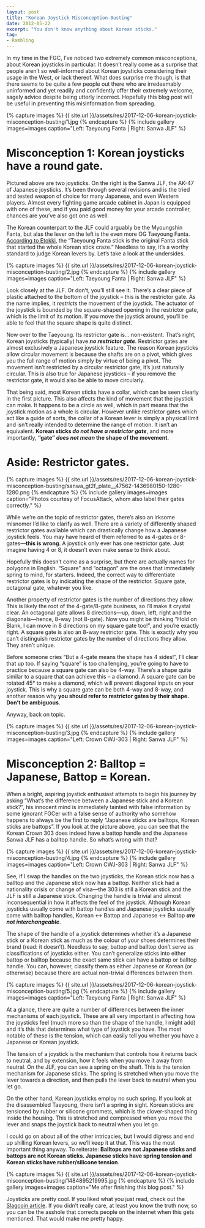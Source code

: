 ```yaml
---
layout: post
title: "Korean Joystick Misconception-Busting"
date: 2012-05-22
excerpt: "You don't know anything about Korean sticks."
tag:
- Rambling
---
```


In my time in the FGC, I’ve noticed two extremely common misconceptions, about Korean joysticks in particular. It doesn’t really come as a surprise that people aren’t so well-informed about Korean joysticks considering their usage in the West, or lack thereof. What does surprise me though, is that there seems to be quite a few people out there who are irredeemably uninformed and yet readily and confidently offer their extremely welcome, sagely advice despite being utterly incorrect. Hopefully this blog post will be useful in preventing this misinformation from spreading.

{% capture images %}
    {{ site.url }}/assets/res/2017-12-06-korean-joystick-misconception-busting/1.jpg
{% endcapture %}
{% include gallery images=images caption="Left: Taeyoung Fanta | Right: Sanwa JLF" %}

# Misconception 1: Korean joysticks have a round gate.

Pictured above are two joysticks. On the right is the Sanwa JLF, the AK-47 of Japanese joysticks. It’s been through several revisions and is the tried and tested weapon of choice for many Japanese, and even Western players. Almost every fighting game arcade cabinet in Japan is equipped with one of these, and if you paid good money for your arcade controller, chances are you’ve also got one as well.

The Korean counterpart to the JLF could arguably be the Myoungshin Fanta, but alas the lever on the left is the even more OG Taeyoung Fanta. [According to Etokki](www.etokki.com/Taeyoung-Fanta-Stick-Black), the “Taeyoung Fanta stick is the original Fanta stick that started the whole Korean stick craze.” Needless to say, it’s a worthy standard to judge Korean levers by. Let’s take a look at the undersides.

{% capture images %}
    {{ site.url }}/assets/res/2017-12-06-korean-joystick-misconception-busting/2.jpg
{% endcapture %}
{% include gallery images=images caption="Left: Taeyoung Fanta | Right: Sanwa JLF" %}

Look closely at the JLF. Or don’t, you’ll still see it. There’s a clear piece of plastic attached to the bottom of the joystick – this is the restrictor gate. As the name implies, it _restricts_ the movement of the joystick. The actuator of the joystick is bounded by the square-shaped opening in the restrictor gate, which is the limit of its motion. If you move the joystick around, you’ll be able to feel that the square shape is quite distinct.

Now over to the Taeyoung. Its restrictor gate is… non-existent. That’s right, Korean joysticks (typically) have **_no restrictor gate_**. Restrictor gates are almost exclusively a Japanese joystick feature. The reason Korean joysticks allow circular movement is because the shafts are on a pivot, which gives you the full range of motion simply by virtue of being a pivot. The movement isn’t restricted by a circular restrictor gate, it’s just naturally circular. This is also true for Japanese joysticks – if you remove the restrictor gate, it would also be able to move circularly.

That being said, most Korean sticks have a collar, which can be seen clearly in the first picture. This also affects the kind of movement that the joystick can make. It happens to be a circle as well, which in part means that the joystick motion as a whole is circular. However unlike restrictor gates which act like a guide of sorts, the collar of a Korean lever is simply a physical limit and isn’t really intended to determine the range of motion. It isn’t an equivalent. **Korean sticks _do not have a restrictor gate_**, and more importantly, **“gate” _does not mean_ the shape of the movement**.

# Aside: Restrictor gates.

{% capture images %}
    {{ site.url }}/assets/res/2017-12-06-korean-joystick-misconception-busting/sanwa_gt2f_plate__47562-1436980150-1280-1280.png
{% endcapture %}
{% include gallery images=images caption="Photos courtesy of FocusAttack, whom also label their gates correctly." %}

While we’re on the topic of restrictor gates, there’s also an irksome misnomer I’d like to clarify as well. There are a variety of differently shaped restrictor gates available which can drastically change how a Japanese joystick feels. You may have heard of them referred to as 4-gates or 8-gates—**this is wrong**. A joystick only ever has one restrictor gate. Just imagine having 4 or 8, it doesn’t even make sense to think about.

Hopefully this doesn’t come as a surprise, but there are actually names for polygons in English. “Square” and “octagon” are the ones that immediately spring to mind, for starters. Indeed, the correct way to differentiate restrictor gates is by indicating the shape of the restrictor. Square gate, octagonal gate, whatever you like.

Another property of restrictor gates is the number of directions they allow. This is likely the root of the 4-gate/8-gate business, so I’ll make it crystal clear. An octagonal gate allows 8 directions—up, down, left, right and the diagonals—hence, 8-way (not 8-gate). Now you might be thinking “Hold on Blank, I can move in 8 directions on my square gate too!”, and you’re exactly right. A square gate is also an 8-way restrictor gate. This is exactly why you can’t distinguish restrictor gates by the number of directions they allow. They aren’t unique.

Before someone cries “But a 4-gate means the shape has 4 sides!”, I’ll clear that up too. If saying “square” is too challenging, you’re going to have to practice because a square gate can also be 4-way. There’s a shape quite similar to a square that can achieve this – a diamond. A square gate can be rotated 45° to make a diamond, which will prevent diagonal inputs on your joystick. This is why a square gate can be both 4-way and 8-way, and another reason why **you should refer to restrictor gates by their shape. Don’t be ambiguous**.

Anyway, back on topic.

{% capture images %}
    {{ site.url }}/assets/res/2017-12-06-korean-joystick-misconception-busting/3.jpg
{% endcapture %}
{% include gallery images=images caption="Left: Crown CWJ-303 | Right: Sanwa JLF" %}

# Misconception 2: Balltop = Japanese, Battop = Korean.

When a bright, aspiring joystick enthusiast attempts to begin his journey by asking “What’s the difference between a Japanese stick and a Korean stick?”, his innocent mind is immediately tainted with false information by some ignorant FGCer with a false sense of authority who somehow happens to always be the first to reply “Japanese sticks are balltops, Korean sticks are battops”. If you look at the picture above, you can see that the Korean Crown 303 does indeed have a battop handle and the Japanese Sanwa JLF has a balltop handle. So what’s wrong with that?

{% capture images %}
    {{ site.url }}/assets/res/2017-12-06-korean-joystick-misconception-busting/4.jpg
{% endcapture %}
{% include gallery images=images caption="Left: Crown CWJ-303 | Right: Sanwa JLF" %}

See, if I swap the handles on the two joysticks, the Korean stick now has a balltop and the Japanese stick now has a battop. Neither stick had a nationality crisis or change of visa—the 303 is still a Korean stick and the JLF is still a Japanese stick. Changing the handle is trivial and almost inconsequential in how it affects the feel of the joystick. Although Korean joysticks usually come with battop handles and Japanese joysticks usually come with balltop handles, Korean ↔ Battop and Japanese ↔ Balltop **_are not interchangeable_**.

The shape of the handle of a joystick determines whether it’s a Japanese stick or a Korean stick as much as the colour of your shoes determines their brand (read: it doesn’t). Needless to say, battop and balltop don’t serve as classifications of joysticks either. You can’t generalize sticks into either battop or balltop because the exact same stick can have a battop or balltop handle. You can, however, classify them as either Japanese or Korean (or otherwise) because there are actual non-trivial differences between them.

{% capture images %}
    {{ site.url }}/assets/res/2017-12-06-korean-joystick-misconception-busting/5.jpg
{% endcapture %}
{% include gallery images=images caption="Left: Taeyoung Fanta | Right: Sanwa JLF" %}

At a glance, there are quite a number of differences between the inner mechanisms of each joystick. These are all very important in affecting how the joysticks feel (much more so than the shape of the handle, I might add) and it’s this that determines what type of joystick you have. The most notable of these is the tension, which can easily tell you whether you have a Japanese or Korean joystick.

The tension of a joystick is the mechanism that controls how it returns back to neutral, and by extension, how it feels when you move it away from neutral. On the JLF, you can see a spring on the shaft. This is the tension mechanism for Japanese sticks. The spring is stretched when you move the lever towards a direction, and then pulls the lever back to neutral when you let go.

On the other hand, Korean joysticks employ no such spring. If you look at the disassembled Taeyoung, there isn’t a spring in sight. Korean sticks are tensioned by rubber or silicone grommets, which is the clover-shaped thing inside the housing. This is stretched and compressed when you move the lever and snaps the joystick back to neutral when you let go.

I could go on about all of the other intricacies, but I would digress and end up shilling Korean levers, so we’ll keep it at that. This was the most important thing anyway. To reiterate: **Balltops are not Japanese sticks and battops are not Korean sticks. Japanese sticks have spring tension and Korean sticks have rubber/silicone tension**.

{% capture images %}
    {{ site.url }}/assets/res/2017-12-06-korean-joystick-misconception-busting/1484895219995.jpg
{% endcapture %}
{% include gallery images=images caption="Me after finishing this blog post." %}

Joysticks are pretty cool. If you liked what you just read, check out the [Slagcoin article](http://www.slagcoin.com/joystick.html). If you didn’t really care, at least you know the truth now, so you can be the asshole that corrects people on the internet when this gets mentioned. That would make me pretty happy.